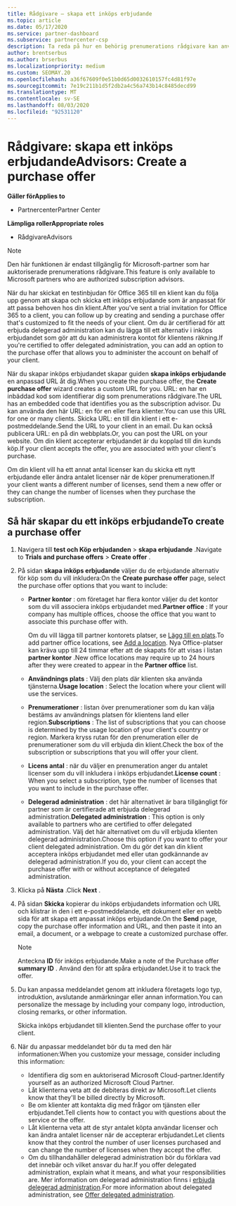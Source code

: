 ```yaml
---
title: Rådgivare – skapa ett inköps erbjudande
ms.topic: article
ms.date: 05/17/2020
ms.service: partner-dashboard
ms.subservice: partnercenter-csp
description: Ta reda på hur en behörig prenumerations rådgivare kan använda Partner Center för att skapa ett inköps erbjudande och en anpassad URL som ska ingå i test inbjudningar för Office 365.
author: brentserbus
ms.author: brserbus
ms.localizationpriority: medium
ms.custom: SEOMAY.20
ms.openlocfilehash: a36f67609f0e51b0d65d0032610157fc4d81f97e
ms.sourcegitcommit: 7e19c211b1d5f2db2a4c56a743b14c8485decd99
ms.translationtype: MT
ms.contentlocale: sv-SE
ms.lasthandoff: 08/03/2020
ms.locfileid: "92531120"
---
```

# <a name="advisors-create-a-purchase-offer"></a><span data-ttu-id="ad01c-103">Rådgivare: skapa ett inköps erbjudande</span><span class="sxs-lookup"><span data-stu-id="ad01c-103">Advisors: Create a purchase offer</span></span>

<span data-ttu-id="ad01c-104">**Gäller för**</span><span class="sxs-lookup"><span data-stu-id="ad01c-104">**Applies to**</span></span>

- <span data-ttu-id="ad01c-105">Partnercenter</span><span class="sxs-lookup"><span data-stu-id="ad01c-105">Partner Center</span></span>
 
<span data-ttu-id="ad01c-106">**Lämpliga roller**</span><span class="sxs-lookup"><span data-stu-id="ad01c-106">**Appropriate roles**</span></span>

- <span data-ttu-id="ad01c-107">Rådgivare</span><span class="sxs-lookup"><span data-stu-id="ad01c-107">Advisors</span></span>


> [!NOTE]
> <span data-ttu-id="ad01c-108">Den här funktionen är endast tillgänglig för Microsoft-partner som har auktoriserade prenumerations rådgivare.</span><span class="sxs-lookup"><span data-stu-id="ad01c-108">This feature is only available to Microsoft partners who are authorized subscription advisors.</span></span>

<span data-ttu-id="ad01c-109">När du har skickat en testinbjudan för Office 365 till en klient kan du följa upp genom att skapa och skicka ett inköps erbjudande som är anpassat för att passa behoven hos din klient.</span><span class="sxs-lookup"><span data-stu-id="ad01c-109">After you've sent a trial invitation for Office 365 to a client, you can follow up by creating and sending a purchase offer that's customized to fit the needs of your client.</span></span> <span data-ttu-id="ad01c-110">Om du är certifierad för att erbjuda delegerad administration kan du lägga till ett alternativ i inköps erbjudandet som gör att du kan administrera kontot för klientens räkning.</span><span class="sxs-lookup"><span data-stu-id="ad01c-110">If you're certified to offer delegated administration, you can add an option to the purchase offer that allows you to administer the account on behalf of your client.</span></span>

<span data-ttu-id="ad01c-111">När du skapar inköps erbjudandet skapar guiden **skapa inköps erbjudande** en anpassad URL åt dig.</span><span class="sxs-lookup"><span data-stu-id="ad01c-111">When you create the purchase offer, the **Create purchase offer** wizard creates a custom URL for you.</span></span> <span data-ttu-id="ad01c-112">URL: en har en inbäddad kod som identifierar dig som prenumerations rådgivare.</span><span class="sxs-lookup"><span data-stu-id="ad01c-112">The URL has an embedded code that identifies you as the subscription advisor.</span></span> <span data-ttu-id="ad01c-113">Du kan använda den här URL: en för en eller flera klienter.</span><span class="sxs-lookup"><span data-stu-id="ad01c-113">You can use this URL for one or many clients.</span></span> <span data-ttu-id="ad01c-114">Skicka URL: en till din klient i ett e-postmeddelande.</span><span class="sxs-lookup"><span data-stu-id="ad01c-114">Send the URL to your client in an email.</span></span> <span data-ttu-id="ad01c-115">Du kan också publicera URL: en på din webbplats.</span><span class="sxs-lookup"><span data-stu-id="ad01c-115">Or, you can post the URL on your website.</span></span> <span data-ttu-id="ad01c-116">Om din klient accepterar erbjudandet är du kopplad till din kunds köp.</span><span class="sxs-lookup"><span data-stu-id="ad01c-116">If your client accepts the offer, you are associated with your client's purchase.</span></span>

<span data-ttu-id="ad01c-117">Om din klient vill ha ett annat antal licenser kan du skicka ett nytt erbjudande eller ändra antalet licenser när de köper prenumerationen.</span><span class="sxs-lookup"><span data-stu-id="ad01c-117">If your client wants a different number of licenses, send them a new offer or they can change the number of licenses when they purchase the subscription.</span></span>

## <a name="to-create-a-purchase-offer"></a><span data-ttu-id="ad01c-118">Så här skapar du ett inköps erbjudande</span><span class="sxs-lookup"><span data-stu-id="ad01c-118">To create a purchase offer</span></span>

1. <span data-ttu-id="ad01c-119">Navigera till **test och Köp erbjudanden**  >  **skapa erbjudande** .</span><span class="sxs-lookup"><span data-stu-id="ad01c-119">Navigate to **Trials and purchase offers** > **Create offer** .</span></span>

2. <span data-ttu-id="ad01c-120">På sidan **skapa inköps erbjudande** väljer du de erbjudande alternativ för köp som du vill inkludera:</span><span class="sxs-lookup"><span data-stu-id="ad01c-120">On the **Create purchase offer** page, select the purchase offer options that you want to include:</span></span>

    - <span data-ttu-id="ad01c-121">**Partner kontor** : om företaget har flera kontor väljer du det kontor som du vill associera inköps erbjudandet med.</span><span class="sxs-lookup"><span data-stu-id="ad01c-121">**Partner office** : If your company has multiple offices, choose the office that you want to associate this purchase offer with.</span></span>

        <span data-ttu-id="ad01c-122">Om du vill lägga till partner kontorets platser, se [Lägg till en plats](manage-locations.md).</span><span class="sxs-lookup"><span data-stu-id="ad01c-122">To add partner office locations, see [Add a location](manage-locations.md).</span></span> <span data-ttu-id="ad01c-123">Nya Office-platser kan kräva upp till 24 timmar efter att de skapats för att visas i listan **partner kontor** .</span><span class="sxs-lookup"><span data-stu-id="ad01c-123">New office locations may require up to 24 hours after they were created to appear in the **Partner office** list.</span></span>

    - <span data-ttu-id="ad01c-124">**Användnings plats** : Välj den plats där klienten ska använda tjänsterna.</span><span class="sxs-lookup"><span data-stu-id="ad01c-124">**Usage location** : Select the location where your client will use the services.</span></span>
    - <span data-ttu-id="ad01c-125">**Prenumerationer** : listan över prenumerationer som du kan välja bestäms av användnings platsen för klientens land eller region.</span><span class="sxs-lookup"><span data-stu-id="ad01c-125">**Subscriptions** : The list of subscriptions that you can choose is determined by the usage location of your client's country or region.</span></span> <span data-ttu-id="ad01c-126">Markera kryss rutan för den prenumeration eller de prenumerationer som du vill erbjuda din klient.</span><span class="sxs-lookup"><span data-stu-id="ad01c-126">Check the box of the subscription or subscriptions that you will offer your client.</span></span>
    - <span data-ttu-id="ad01c-127">**Licens antal** : när du väljer en prenumeration anger du antalet licenser som du vill inkludera i inköps erbjudandet.</span><span class="sxs-lookup"><span data-stu-id="ad01c-127">**License count** : When you select a subscription, type the number of licenses that you want to include in the purchase offer.</span></span>
    - <span data-ttu-id="ad01c-128">**Delegerad administration** : det här alternativet är bara tillgängligt för partner som är certifierade att erbjuda delegerad administration.</span><span class="sxs-lookup"><span data-stu-id="ad01c-128">**Delegated administration** : This option is only available to partners who are certified to offer delegated administration.</span></span> <span data-ttu-id="ad01c-129">Välj det här alternativet om du vill erbjuda klienten delegerad administration.</span><span class="sxs-lookup"><span data-stu-id="ad01c-129">Choose this option if you want to offer your client delegated administration.</span></span> <span data-ttu-id="ad01c-130">Om du gör det kan din klient acceptera inköps erbjudandet med eller utan godkännande av delegerad administration.</span><span class="sxs-lookup"><span data-stu-id="ad01c-130">If you do, your client can accept the purchase offer with or without acceptance of delegated administration.</span></span>

3. <span data-ttu-id="ad01c-131">Klicka på **Nästa** .</span><span class="sxs-lookup"><span data-stu-id="ad01c-131">Click **Next** .</span></span>

4. <span data-ttu-id="ad01c-132">På sidan **Skicka** kopierar du inköps erbjudandets information och URL och klistrar in den i ett e-postmeddelande, ett dokument eller en webb sida för att skapa ett anpassat inköps erbjudande.</span><span class="sxs-lookup"><span data-stu-id="ad01c-132">On the **Send** page, copy the purchase offer information and URL, and then paste it into an email, a document, or a webpage to create a customized purchase offer.</span></span>

    > [!NOTE]
    > <span data-ttu-id="ad01c-133">Anteckna **ID** för inköps erbjudande.</span><span class="sxs-lookup"><span data-stu-id="ad01c-133">Make a note of the Purchase offer **summary ID** .</span></span> <span data-ttu-id="ad01c-134">Använd den för att spåra erbjudandet.</span><span class="sxs-lookup"><span data-stu-id="ad01c-134">Use it to track the offer.</span></span>

5. <span data-ttu-id="ad01c-135">Du kan anpassa meddelandet genom att inkludera företagets logo typ, introduktion, avslutande anmärkningar eller annan information.</span><span class="sxs-lookup"><span data-stu-id="ad01c-135">You can personalize the message by including your company logo, introduction, closing remarks, or other information.</span></span>

    <span data-ttu-id="ad01c-136">Skicka inköps erbjudandet till klienten.</span><span class="sxs-lookup"><span data-stu-id="ad01c-136">Send the purchase offer to your client.</span></span>

6. <span data-ttu-id="ad01c-137">När du anpassar meddelandet bör du ta med den här informationen:</span><span class="sxs-lookup"><span data-stu-id="ad01c-137">When you customize your message, consider including this information:</span></span>

    - <span data-ttu-id="ad01c-138">Identifiera dig som en auktoriserad Microsoft Cloud-partner.</span><span class="sxs-lookup"><span data-stu-id="ad01c-138">Identify yourself as an authorized Microsoft Cloud Partner.</span></span>
    - <span data-ttu-id="ad01c-139">Låt klienterna veta att de debiteras direkt av Microsoft.</span><span class="sxs-lookup"><span data-stu-id="ad01c-139">Let clients know that they'll be billed directly by Microsoft.</span></span>
    - <span data-ttu-id="ad01c-140">Be om klienter att kontakta dig med frågor om tjänsten eller erbjudandet.</span><span class="sxs-lookup"><span data-stu-id="ad01c-140">Tell clients how to contact you with questions about the service or the offer.</span></span>
    - <span data-ttu-id="ad01c-141">Låt klienterna veta att de styr antalet köpta användar licenser och kan ändra antalet licenser när de accepterar erbjudandet.</span><span class="sxs-lookup"><span data-stu-id="ad01c-141">Let clients know that they control the number of user licenses purchased and can change the number of licenses when they accept the offer.</span></span>
    - <span data-ttu-id="ad01c-142">Om du tillhandahåller delegerad administration bör du förklara vad det innebär och vilket ansvar du har.</span><span class="sxs-lookup"><span data-stu-id="ad01c-142">If you offer delegated administration, explain what it means, and what your responsibilities are.</span></span> <span data-ttu-id="ad01c-143">Mer information om delegerad administration finns i [erbjuda delegerad administration](customers-revoke-admin-privileges.md).</span><span class="sxs-lookup"><span data-stu-id="ad01c-143">For more information about delegated administration, see [Offer delegated administration](customers-revoke-admin-privileges.md).</span></span>
